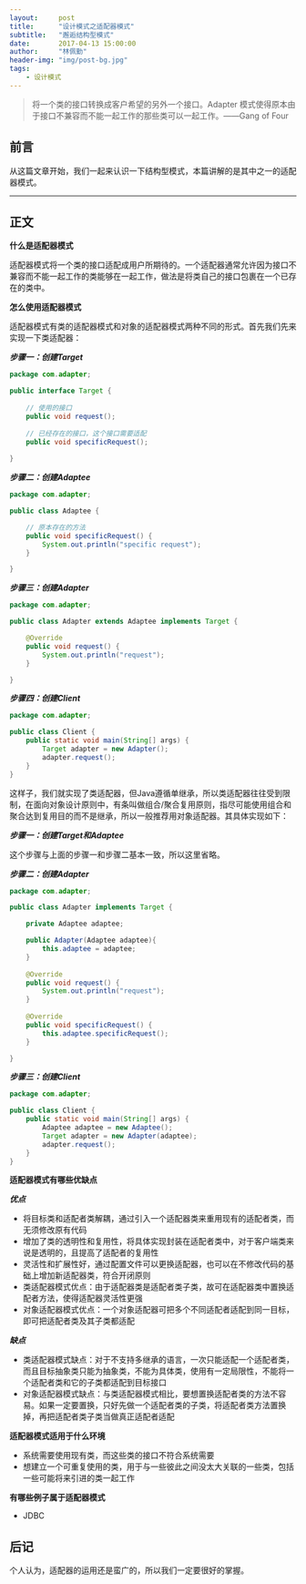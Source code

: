 ```yaml
---
layout:     post
title:      "设计模式之适配器模式"
subtitle:   "邂逅结构型模式"
date:       2017-04-13 15:00:00
author:     "林佩勤"
header-img: "img/post-bg.jpg"
tags:
    - 设计模式
---
```


> 将一个类的接口转换成客户希望的另外一个接口。Adapter 模式使得原本由于接口不兼容而不能一起工作的那些类可以一起工作。——Gang of Four
>


## 前言

从这篇文章开始，我们一起来认识一下结构型模式，本篇讲解的是其中之一的适配器模式。

---

## 正文

**什么是适配器模式**

适配器模式将一个类的接口适配成用户所期待的。一个适配器通常允许因为接口不兼容而不能一起工作的类能够在一起工作，做法是将类自己的接口包裹在一个已存在的类中。

**怎么使用适配器模式**

适配器模式有类的适配器模式和对象的适配器模式两种不同的形式。首先我们先来实现一下类适配器：

***步骤一：创建Target***

```java
package com.adapter;

public interface Target {
	
	// 使用的接口
	public void request();
	
	// 已经存在的接口，这个接口需要适配
	public void specificRequest();
	
}
```

***步骤二：创建Adaptee***

```java
package com.adapter;

public class Adaptee {

	// 原本存在的方法
	public void specificRequest() {
		System.out.println("specific request");
	}

}
```

***步骤三：创建Adapter***

```java
package com.adapter;

public class Adapter extends Adaptee implements Target {

	@Override
	public void request() {
		System.out.println("request");
	}

}
```

***步骤四：创建Client***

```java
package com.adapter;

public class Client {
	public static void main(String[] args) {
		Target adapter = new Adapter();
		adapter.request();
	}
}
```

这样子，我们就实现了类适配器，但Java遵循单继承，所以类适配器往往受到限制，在面向对象设计原则中，有条叫做组合/聚合复用原则，指尽可能使用组合和聚合达到复用目的而不是继承，所以一般推荐用对象适配器。其具体实现如下：

***步骤一：创建Target和Adaptee***

这个步骤与上面的步骤一和步骤二基本一致，所以这里省略。

***步骤二：创建Adapter***

```java
package com.adapter;

public class Adapter implements Target {

	private Adaptee adaptee;

	public Adapter(Adaptee adaptee){
		this.adaptee = adaptee;
	}
	
	@Override
	public void request() { 
        System.out.println("request");
	}
	
	@Override
	public void specificRequest() {
		this.adaptee.specificRequest();
	}

}
```

***步骤三：创建Client***

```java
package com.adapter;

public class Client {
	public static void main(String[] args) {
		Adaptee adaptee = new Adaptee();
		Target adapter = new Adapter(adaptee);
		adapter.request();
	}
}
```

**适配器模式有哪些优缺点**

***优点***

- 将目标类和适配者类解耦，通过引入一个适配器类来重用现有的适配者类，而无须修改原有代码
- 增加了类的透明性和复用性，将具体实现封装在适配者类中，对于客户端类来说是透明的，且提高了适配者的复用性
- 灵活性和扩展性好，通过配置文件可以更换适配器，也可以在不修改代码的基础上增加新适配器类，符合开闭原则
- 类适配器模式优点：由于适配器类是适配者类子类，故可在适配器类中置换适配者方法，使得适配器灵活性更强
- 对象适配器模式优点：一个对象适配器可把多个不同适配者适配到同一目标，即可把适配者类及其子类都适配

***缺点***

- 类适配器模式缺点：对于不支持多继承的语言，一次只能适配一个适配者类，而且目标抽象类只能为抽象类，不能为具体类，使用有一定局限性，不能将一个适配者类和它的子类都适配到目标接口
- 对象适配器模式缺点：与类适配器模式相比，要想置换适配者类的方法不容易。如果一定要置换，只好先做一个适配者类的子类，将适配者类方法置换掉，再把适配者类子类当做真正适配者适配

**适配器模式适用于什么环境**

- 系统需要使用现有类，而这些类的接口不符合系统需要
- 想建立一个可重复使用的类，用于与一些彼此之间没太大关联的一些类，包括一些可能将来引进的类一起工作

**有哪些例子属于适配器模式**

- JDBC



## 后记

个人认为，适配器的运用还是蛮广的，所以我们一定要很好的掌握。
